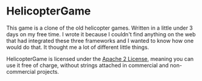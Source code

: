 HelicopterGame
==============

This game is a clone of the old helicopter games. Written in a little under 3 days on my free time. I wrote it because I couldn't find anything on the web that had integrated these three frameworks and I wanted to know how one would do that. It thought  me a lot of different little things.


HelicopterGame is licensed under the [Apache 2 License](http://www.apache.org/licenses/LICENSE-2.0.html), meaning you
can use it free of charge, without strings attached in commercial and non-commercial projects.
